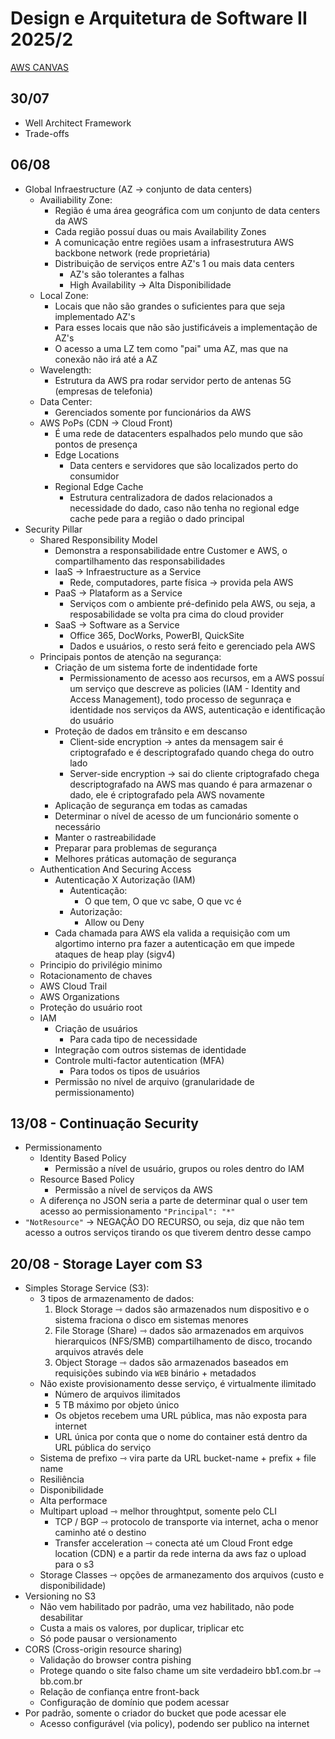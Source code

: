 # Design e Arquitetura de Software II 2025/2

[AWS CANVAS](https://awsacademy.instructure.com/courses/129676)

## 30/07

- Well Architect Framework
- Trade-offs

## 06/08

- Global Infraestructure (AZ -> conjunto de data centers)
  - Availiability Zone:
    - Região é uma área geográfica com um conjunto de data centers da AWS
    - Cada região possuí duas ou mais Availability Zones
    - A comunicação entre regiões usam a infrasestrutura AWS backbone network (rede proprietária)
    - Distribuição de serviços entre AZ's 1 ou mais data centers
      - AZ's são tolerantes a falhas
      - High Availability -> Alta Disponibilidade 
  - Local Zone:
    - Locais que não são grandes o suficientes para que seja implementado AZ's
    - Para esses locais que não são justificáveis a implementação de AZ's
    - O acesso a uma LZ tem como "pai" uma AZ, mas que na conexão não irá até a AZ
  - Wavelength:
    - Estrutura da AWS pra rodar servidor perto de antenas 5G (empresas de telefonia)
  - Data Center:
    - Gerenciados somente por funcionários da AWS
  - AWS PoPs (CDN -> Cloud Front)
    - É uma rede de datacenters espalhados pelo mundo que são pontos de presença
    - Edge Locations
      - Data centers e servidores que são localizados perto do consumidor
    - Regional Edge Cache
      - Estrutura centralizadora de dados relacionados a necessidade do dado, caso não tenha no regional edge cache pede para a região o dado principal
- Security Pillar
  - Shared Responsibility Model
    - Demonstra a responsabilidade entre Customer e AWS, o compartilhamento das responsabilidades
    - IaaS -> Infraestructure as a Service
      - Rede, computadores, parte física -> provida pela AWS
    - PaaS -> Plataform as a Service
      - Serviços com o ambiente pré-definido pela AWS, ou seja, a resposabilidade se volta pra cima do cloud provider
    - SaaS -> Software as a Service
      - Office 365, DocWorks, PowerBI, QuickSite
      - Dados e usuários, o resto será feito e gerenciado pela AWS
  - Principais pontos de atenção na segurança:
    - Criação de um sistema forte de indentidade forte
      - Permissionamento de acesso aos recursos, em a AWS possuí um serviço que descreve as policies (IAM - Identity and Access Management), todo processo de segunraça e identidade nos serviços da AWS, autenticação e identificação do usuário
    - Proteção de dados em trânsito e em descanso
      - Client-side encryption -> antes da mensagem sair é criptografado e é descriptografado quando chega do outro lado
      - Server-side encryption -> sai do cliente criptografado chega descriptografado na AWS mas quando é para armazenar o dado, ele é criptografado pela AWS novamente
    - Aplicação de segurança em todas as camadas
    - Determinar o nível de acesso de um funcionário somente o necessário
    - Manter o rastreabilidade
    - Preparar para problemas de segurança
    - Melhores práticas automação de segurança
  - Authentication And Securing Access
    - Autenticação X Autorização (IAM)
      - Autenticação:
        - O que tem, O que vc sabe, O que vc é
      - Autorização:
        - Allow ou Deny 
    - Cada chamada para AWS ela valida a requisição com um algortimo interno pra fazer a autenticação em que impede ataques de heap play (sigv4)
  - Principio do privilégio minimo
  - Rotacionamento de chaves
  - AWS Cloud Trail
  - AWS Organizations
  - Proteção do usuário root
  - IAM
    - Criação de usuários
      - Para cada tipo de necessidade
    - Integração com outros sistemas de identidade
    - Controle multi-factor autentication (MFA)
      - Para todos os tipos de usuários
    - Permissão no nível de arquivo (granularidade de permissionamento)

## 13/08 - Continuação Security

  - Permissionamento
    - Identity Based Policy
      - Permissão a nível de usuário, grupos ou roles dentro do IAM
    - Resource Based Policy
      - Permissão a nível de serviços da AWS
    - A diferença no JSON seria a parte de determinar qual o user tem acesso ao permissionamento `"Principal": "*"`
  - `"NotResource"` -> NEGAÇÃO DO RECURSO, ou seja, diz que não tem acesso a outros serviços tirando os que tiverem dentro desse campo

## 20/08 - Storage Layer com S3

  - Simples Storage Service (S3):
    - 3 tipos de armazenamento de dados:
      1. Block Storage ⇾ dados são armazenados num dispositivo e o sistema fraciona o disco em sistemas menores
      2. File Storage (Share) ⇾ dados são armazenados em arquivos hierarquicos (NFS/SMB) compartilhamento de disco, trocando arquivos através dele
      3. Object Storage ⇾ dados são armazenados baseados em requisições subindo via `WEB` binário + metadados
    - Não existe provisionamento desse serviço, é virtualmente ilimitado
      - Número de arquivos ilimitados
      - 5 TB máximo por objeto único
      - Os objetos recebem uma URL pública, mas não exposta para internet
      - URL única por conta que o nome do container está dentro da URL pública do serviço
    - Sistema de prefixo ⇾ vira parte da URL bucket-name + prefix + file name
    - Resiliência
    - Disponibilidade
    - Alta performace
    - Multipart upload ⇾ melhor throughtput, somente pelo CLI
      - TCP / BGP ⇾ protocolo de transporte via internet, acha o menor caminho até o destino
      - Transfer acceleration ⇾ conecta até um Cloud Front edge location (CDN) e a partir da rede interna da aws
      faz o upload para o s3
    - Storage Classes ⇾ opções de armanezamento dos arquivos (custo e disponibilidade)
  - Versioning no S3
    - Não vem habilitado por padrão, uma vez habilitado, não pode desabilitar
    - Custa a mais os valores, por duplicar, triplicar etc
    - Só pode pausar o versionamento
  - CORS (Cross-origin resource sharing)
    - Validação do browser contra pishing
    - Protege quando o site falso chame um site verdadeiro bb1.com.br ⇾ bb.com.br
    - Relação de confiança entre front-back
    - Configuração de domínio que podem acessar
  - Por padrão, somente o criador do bucket que pode acessar ele
    - Acesso configurável (via policy), podendo ser publico na internet